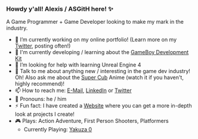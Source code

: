 ### Howdy y'all! Alexis / ASGitH here! ✨

A Game Programmer + Game Developer looking to make my mark in the industry.

- 🔭 I’m currently working on my online portfolio! (Learn more on my [Twitter](https://twitter.com/ASGDTweet), posting often!)
- 🌱 I'm currently developing / learning about the [GameBoy Development Kit](https://gbdk-2020.github.io/gbdk-2020/docs/api/index.html)
- 🤔 I’m looking for help with learning Unreal Engine 4
- 💬 Talk to me about anything new / interesting in the game dev industry! Oh! Also ask me about the [Super Cub](https://supercub-anime.com) Anime (watch it if you haven't, highly recommend)!
- 📫 How to reach me: [E-Mail](7319aserna@gmail.com), [LinkedIn](https://www.linkedin.com/in/alexisserna/) or [Twitter](https://twitter.com/ASGDTweet)
- 💖 Pronouns: he / him
- ⚡ Fun fact: I have created a [Website](https://asgith.github.io/) where you can get a more in-depth look at projects I create!
- 🎮 Plays: Action Adventure, First Person Shooters, Platformers
  - Currently Playing: [Yakuza 0](https://yakuza.sega.com/yakuza0/home.html)
<!--
**ASGitH/ASGitH** is a ✨ _special_ ✨ repository because its `README.md` (this file) appears on your GitHub profile.

Here are some ideas to get you started:

- 🔭 I’m currently working on ...
- 🌱 I’m currently learning ...
- 👯 I’m looking to collaborate on ...
- 🤔 I’m looking for help with ...
- 💬 Ask me about ...
- 📫 How to reach me: ...
- 😄 Pronouns: ...
- ⚡ Fun fact: ...
-->
